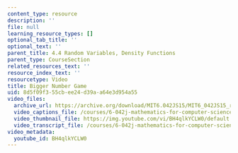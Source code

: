```yaml
---
content_type: resource
description: ''
file: null
learning_resource_types: []
optional_tab_title: ''
optional_text: ''
parent_title: 4.4 Random Variables, Density Functions
parent_type: CourseSection
related_resources_text: ''
resource_index_text: ''
resourcetype: Video
title: Bigger Number Game
uid: 8d5f09f3-55cb-ee24-d39a-a64e3d954a55
video_files:
  archive_url: https://archive.org/download/MIT6.042JS15/MIT6_042JS15_ranvarbigger_video_ipod.mp4
  video_captions_file: /courses/6-042j-mathematics-for-computer-science-spring-2015/7c46dfac9d4f58f3a6725e95111e67dd_BH4qlkYCLW0.vtt
  video_thumbnail_file: https://img.youtube.com/vi/BH4qlkYCLW0/default.jpg
  video_transcript_file: /courses/6-042j-mathematics-for-computer-science-spring-2015/5b454b2ddd99448b378e608c026e47dd_BH4qlkYCLW0.pdf
video_metadata:
  youtube_id: BH4qlkYCLW0
---
```

